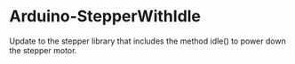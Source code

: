 # Arduino-StepperWithIdle
Update to the stepper library that includes the method idle() to power down the stepper motor.
